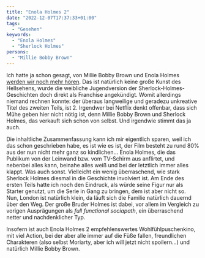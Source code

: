```yaml
---
title: "Enola Holmes 2"
date: "2022-12-07T17:37:33+01:00"
tags:
  - "Gesehen"
keywords:
  - "Enola Holmes"
  - "Sherlock Holmes"
persons:
  - "Millie Bobby Brown"
---
```


Ich hatte ja schon gesagt, von Millie Bobby Brown und Enola Holmes [werden wir noch mehr hören](https://couchblog.de/blog/2020/09/25/frischer-wind-auf-der-baker-street/). Das ist natürlich keine große Kunst des Hellsehens, wurde die weibliche Jugendversion der Sherlock-Holmes-Geschichten doch direkt als Franchise angekündigt. Womit allerdings niemand rechnen konnte: der überaus langweilige und geradezu unkreative Titel des zweiten Teils, ist 2. Irgendwer bei Netflix denkt offenbar, dass sich Mühe geben hier nicht nötig ist, denn Millie Bobby Brown und Sherlock Holmes, das verkauft sich schon von selbst. Und irgendwie stimmt das ja auch.

Die inhaltliche Zusammenfassung kann ich mir eigentlich sparen, weil ich das schon geschrieben habe, es ist wie es ist, der Film besteht zu rund 80% aus der nun nicht mehr ganz so kindlichen… Enola Holmes, die das Publikum von der Leinwand bzw. vom TV-Schirm aus anflirtet, und nebenbei alles kann, beinahe alles weiß und bei der letztlich immer alles klappt. Was auch sonst. Vielleicht ein wenig überraschend, wie stark Sherlock Holmes diesmal in die Geschichte involviert ist. Am Ende des ersten Teils hatte ich noch den Eindruck, als würde seine Figur nur als Starter genutzt, um die Serie in Gang zu bringen, dem ist aber nicht so. Nun, London ist natürlich klein, da läuft sich die Familie natürlich dauernd über den Weg. Der große Bruder Holmes ist dabei, vor allem im Vergleich zu vorigen Ausprägungen als _full functional sociapath_, ein überraschend netter und nachdenklicher Typ.

Insofern ist auch Enola Holmes 2 empfehlenswertes Wohlfühlpuschenkino, mit viel Action, bei der aber alle immer auf die Füße fallen, freundlichen Charakteren (also selbst Moriarty, aber ich will jetzt nicht spoilern…) und natürlich Millie Bobby Brown.
